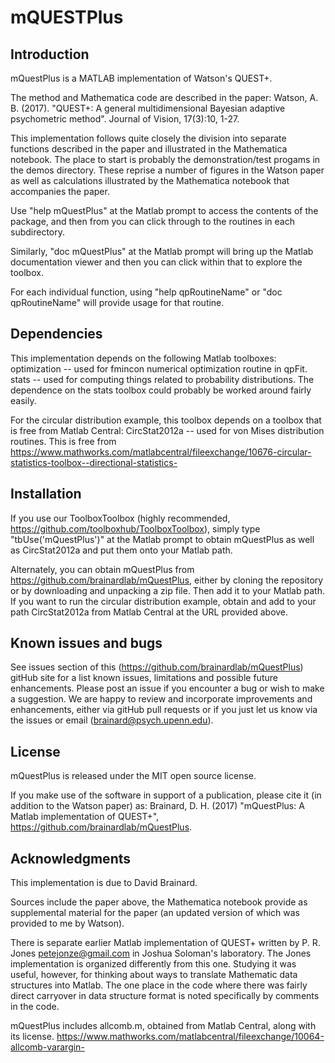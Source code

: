 # mQUESTPlus

## Introduction

mQuestPlus is a MATLAB implementation of Watson's QUEST+.

The method and Mathematica code are described in the paper:
Watson, A. B. (2017).  "QUEST+: A general multidimensional Bayesian adaptive psychometric method".
Journal of Vision, 17(3):10, 1-27.

This implementation follows quite closely the division into separate functions described in the paper
and illustrated in the Mathematica notebook.  The place to start is probably the demonstration/test
progams in the demos directory.  These reprise a number of figures in the Watson paper as well as
calculations illustrated by the Mathematica notebook that accompanies the paper.

Use "help mQuestPlus" at the Matlab prompt to access the contents of the package, and
then from you can click through to the routines in each subdirectory.

Similarly, "doc mQuestPlus" at the Matlab prompt will bring up the Matlab documentation viewer and
then you can click within that to explore the toolbox.

For each individual function, using "help qpRoutineName" or "doc qpRoutineName" will provide usage for that routine.

## Dependencies

This implementation depends on the following Matlab toolboxes:
  optimization -- used for fmincon numerical optimization routine in qpFit.
  stats -- used for computing things related to probability distributions.
The dependence on the stats toolbox could probably be worked around fairly easily.

For the circular distribution example, this toolbox depends on a toolbox that is free
from Matlab Central: 
  CircStat2012a -- used for von Mises distribution routines.  This is free from
    https://www.mathworks.com/matlabcentral/fileexchange/10676-circular-statistics-toolbox--directional-statistics-

## Installation

If you use our ToolboxToolbox (highly recommended, https://github.com/toolboxhub/ToolboxToolbox), simply type
"tbUse('mQuestPlus')" at the Matlab prompt to obtain mQuestPlus as well as CircStat2012a and put them onto your Matlab path.

Alternately, you can obtain mQuestPlus from https://github.com/brainardlab/mQuestPlus, either by cloning the
repository or by downloading and unpacking a zip file.  Then add it to your Matlab path.  If you want to run
the circular distribution example, obtain and add to your path CircStat2012a from Matlab Central at the URL
provided above.

## Known issues and bugs

See issues section of this (https://github.com/brainardlab/mQuestPlus) gitHub site for a list known issues,
limitations and possible future enhancements.  Please post an issue if you encounter a bug or wish to make
a suggestion.  We are happy to review and incorporate improvements and enhancements, either via gitHub pull
requests or if you just let us know via the issues or email (brainard@psych.upenn.edu).

## License 

mQuestPlus is released under the MIT open source license.

If you make use of the software in support of a publication, please cite it
(in addition to the Watson paper) as: Brainard, D. H. (2017) "mQuestPlus: A
Matlab implementation of QUEST+", https://github.com/brainardlab/mQuestPlus.

## Acknowledgments

This implementation is due to David Brainard.

Sources include the paper above, the Mathematica notebook provide as supplemental material for the paper
(an updated version of which was provided to me by Watson).

There is separate earlier Matlab implementation of QUEST+ written by P. R. Jones <petejonze@gmail.com>
in Joshua Soloman's laboratory.  The Jones implementation is organized differently from this one. Studying
it was useful, however, for thinking about ways to translate Mathematic data structures into Matlab.
The one place in the code where there was fairly direct carryover in data structure format is noted
specifically by comments in the code.

mQuestPlus includes allcomb.m, obtained from Matlab Central, along with its license.
  https://www.mathworks.com/matlabcentral/fileexchange/10064-allcomb-varargin-



